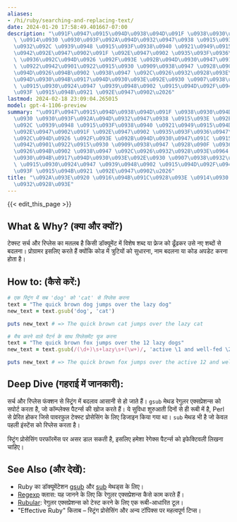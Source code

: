 ```yaml
---
aliases:
- /hi/ruby/searching-and-replacing-text/
date: 2024-01-20 17:58:49.401667-07:00
description: "\u091F\u0947\u0915\u094D\u0938\u094D\u091F \u0938\u0930\u094D\u091A\
  \ \u0914\u0930 \u0930\u093F\u092A\u094D\u0932\u0947\u0938 \u0915\u093E \u092E\u0924\
  \u0932\u092C \u0939\u0948 \u0915\u093F\u0938\u0940 \u0921\u0949\u0915\u094D\u092F\
  \u0942\u092E\u0947\u0902\u091F \u092E\u0947\u0902 \u0935\u093F\u0936\u0947\u0937\
  \ \u0936\u092C\u094D\u0926 \u092F\u093E \u092B\u094D\u0930\u0947\u091C \u0915\u094B\
  \ \u0922\u0942\u0901\u0922\u0915\u0930 \u0909\u0938\u0947 \u0928\u090F \u0936\u092C\
  \u094D\u0926\u094B\u0902 \u0938\u0947 \u092C\u0926\u0932\u0928\u093E\u0964 \u092A\
  \u094D\u0930\u094B\u0917\u094D\u0930\u093E\u092E\u0930 \u0907\u0938\u0932\u093F\u090F\
  \ \u0915\u0930\u0924\u0947 \u0939\u0948\u0902 \u0915\u094D\u092F\u094B\u0902\u0915\
  \u093F \u0915\u094B\u0921 \u092E\u0947\u0902\u2026"
lastmod: 2024-02-18 23:09:04.265015
model: gpt-4-1106-preview
summary: "\u091F\u0947\u0915\u094D\u0938\u094D\u091F \u0938\u0930\u094D\u091A \u0914\
  \u0930 \u0930\u093F\u092A\u094D\u0932\u0947\u0938 \u0915\u093E \u092E\u0924\u0932\
  \u092C \u0939\u0948 \u0915\u093F\u0938\u0940 \u0921\u0949\u0915\u094D\u092F\u0942\
  \u092E\u0947\u0902\u091F \u092E\u0947\u0902 \u0935\u093F\u0936\u0947\u0937 \u0936\
  \u092C\u094D\u0926 \u092F\u093E \u092B\u094D\u0930\u0947\u091C \u0915\u094B \u0922\
  \u0942\u0901\u0922\u0915\u0930 \u0909\u0938\u0947 \u0928\u090F \u0936\u092C\u094D\
  \u0926\u094B\u0902 \u0938\u0947 \u092C\u0926\u0932\u0928\u093E\u0964 \u092A\u094D\
  \u0930\u094B\u0917\u094D\u0930\u093E\u092E\u0930 \u0907\u0938\u0932\u093F\u090F\
  \ \u0915\u0930\u0924\u0947 \u0939\u0948\u0902 \u0915\u094D\u092F\u094B\u0902\u0915\
  \u093F \u0915\u094B\u0921 \u092E\u0947\u0902\u2026"
title: "\u092A\u093E\u0920 \u0916\u094B\u091C\u0928\u093E \u0914\u0930 \u092C\u0926\
  \u0932\u0928\u093E"
---
```


{{< edit_this_page >}}

## What & Why? (क्या और क्यों?)

टेक्स्ट सर्च और रिप्लेस का मतलब है किसी डॉक्यूमेंट में विशेष शब्द या फ्रेज को ढूँढकर उसे नए शब्दों से बदलना। प्रोग्रामर इसलिए करते हैं क्योंकि कोड में त्रुटियों को सुधारना, नाम बदलना या कोड अपडेट करना होता है।

## How to: (कैसे करें:) 

```Ruby
# एक स्ट्रिंग में सब 'dog' को 'cat' से रिप्लेस करना
text = "The quick brown dog jumps over the lazy dog"
new_text = text.gsub('dog', 'cat')

puts new_text # => The quick brown cat jumps over the lazy cat
```

```Ruby
# मैच करने वाले पैटर्न के साथ रिप्लेसमेंट यूज करना
text = "The quick brown fox jumps over the 12 lazy dogs"
new_text = text.gsub(/(\d+)\s+lazy\s+(\w+)/, 'active \1 and well-fed \2')

puts new_text # => The quick brown fox jumps over the active 12 and well-fed dogs
```

## Deep Dive (गहराई में जानकारी):

सर्च और रिप्लेस फंक्शन से स्ट्रिंग में बदलाव आसानी से हो जाते हैं। `gsub` मेथड रेगुलर एक्सप्रेशन्स को सपोर्ट करता है, जो कॉम्प्लेक्स पैटर्न्स की खोज करते हैं। ये सुविधा शुरुआती दिनों से ही रूबी में है, Perl से प्रेरित होकर जिसे पावरफुल टेक्स्ट प्रोसेसिंग के लिए डिजाइन किया गया था। `sub` मेथड भी है जो केवल पहली इंस्टेंस को रिप्लेस करता है। 

स्ट्रिंग प्रोसेसिंग परफॉरमेंस पर असर डाल सकती है, इसलिए हमेशा रेगेक्स पैटर्न्स को इफेक्टिवली लिखना चाहिए।

## See Also (और देखें):

- Ruby का डॉक्यूमेंटेशन [gsub](https://ruby-doc.org/core-2.7.1/String.html#method-i-gsub) और [sub](https://ruby-doc.org/core-2.7.1/String.html#method-i-sub) मेथड्स के लिए।
- [Regexp](https://ruby-doc.org/core-2.7.1/Regexp.html) क्लास: यह जानने के लिए कि रेगुलर एक्सप्रेशन्स कैसे काम करते हैं।
- [Rubular](http://rubular.com): रेगुलर एक्सप्रेशन्स को टेस्ट करने के लिए एक रूबी-आधारित टूल।
- "Effective Ruby" किताब – स्ट्रिंग प्रोसेसिंग और अन्य टॉपिक्स पर महत्वपूर्ण टिप्स।
